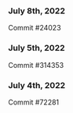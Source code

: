 ### July 8th, 2022

Commit #24023

### July 5th, 2022

Commit #314353


### July 4th, 2022

Commit #72281
